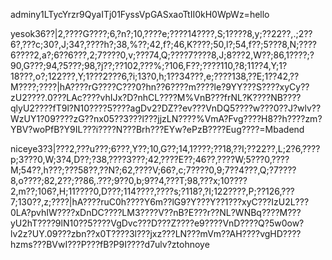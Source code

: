 adminy1LTycYrzr9QyaITj01FyssVpGASxaoTtII0kH0WpWz=hello

yesok36??|2,????G????;6,?n?;10,????e;????14????,S;1????8,y;??22??,.;2??6?,???c;30?,J;34?,????h?;38,%??;42,f?;46,K????;50,l?;54,f??;5???8,N;????6????2,a?;6??6???,2;7????0,v;???74,Q;????7????8,J;8???2,W??;86,1????;?90,G???;94,?5???;98,?j??;??102,???%;?106,F??;????110,?8;11??4,Y;1?18???,o?;122???,Y;1???2???6,?i;13?0,h;1??34???,e;????138,??E;1??42,??M????;????|hA????rG????C???0?hn??6????m????le?9YY???S????xyCy??zU2????.0???LAc????vhIJx?D?nhCL????M%VnB???frNL?K????NB????qlyU2????fT9l?N10????5????agDv2?DZ??ev???VnDQ5????w???0??J?wlv??WzUY1?09????zG??nx05??3???l???jjzLN????%VmA?Fvg????H8??h????zm?YBV?woPfB?Y9IL???i????N???Brh???EYw?ePzB????Eug????=Mbadend


niceye3?3|???2,???u???;6???,Y??;10,G??;14,1????;??18,??I;??22??,L;2?6,????p;3???0,W;3?4,D??;?38,????3???;42,????E??;46??,????W;5???0,????M;54??,h???;???58??,??N?;62,????V;66?,c;7????0,9;7??4???,Q;?7????8,o????;82,2??;??86,.???;9??0,b;9??4,???T;98,???x;10????2,m??;106?,H;11????0,D???;114????,????s;?118?,?I;122????,P;??126,???7;130??,z;????|hA????ruC0h????Y6m??lG9?Y???Y??1???xyC???IzU2L???0LA?pvhIW????xDnDC????LM3????V??nB?E???r??NL?WNBq????M???yU2hT????9lN10??5????VgDvc???D???Z????e9????VnD????Q?5w0ow?lv2z?UY.09???zbn??x0T????3l???jxz???LN???mVm??AH????vgHD????hzms???BVwI???P???fB?P9I????d7ulv?ztohnoye
